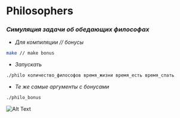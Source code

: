 # Philosophers
### _Симуляция задачи об обедающих философах_
- *Для компиляции // бонусы*
```sh
make // make bonus
```
- *Запускать*
```sh
./philo количество_философов время_жизни время_есть время_спать
```
- *Те же самые аргументы с бонусами*
```sh
./philo_bonus 
```
![Alt Text](https://s9.gifyu.com/images/philo.gif)
